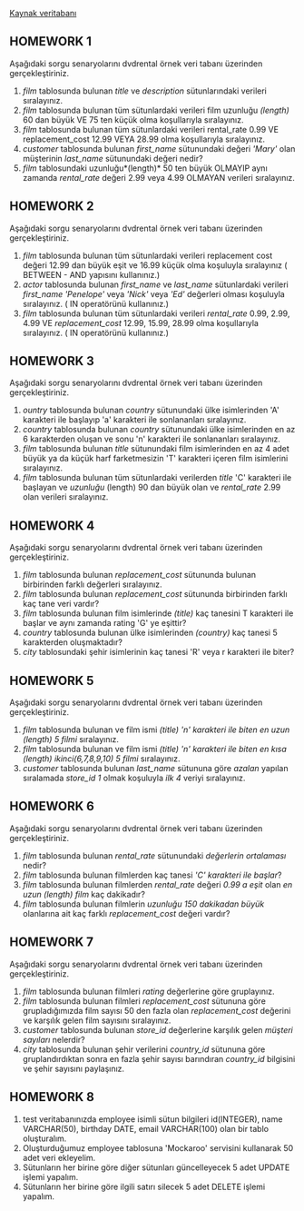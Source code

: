 
[Kaynak veritabanı](https://www.postgresqltutorial.com/wp-content/uploads/2019/05/dvdrental.zip)

## HOMEWORK 1

Aşağıdaki sorgu senaryolarını dvdrental örnek veri tabanı üzerinden gerçekleştiriniz.

1. *film* tablosunda bulunan *title* ve *description* sütunlarındaki verileri sıralayınız.
2. *film* tablosunda bulunan tüm sütunlardaki verileri film uzunluğu *(length)* 60 dan büyük VE 75 ten küçük olma koşullarıyla sıralayınız.
3. *film* tablosunda bulunan tüm sütunlardaki verileri rental_rate 0.99 VE replacement_cost 12.99 VEYA 28.99 olma koşullarıyla sıralayınız.
4. *customer* tablosunda bulunan *first_name* sütunundaki değeri *'Mary'* olan müşterinin *last_name* sütunundaki değeri nedir?
5. *film* tablosundaki uzunluğu*(length)* 50 ten büyük OLMAYIP aynı zamanda *rental_rate* değeri 2.99 veya 4.99 OLMAYAN verileri sıralayınız.


## HOMEWORK 2

Aşağıdaki sorgu senaryolarını dvdrental örnek veri tabanı üzerinden gerçekleştiriniz.

1. *film* tablosunda bulunan tüm sütunlardaki verileri replacement cost değeri 12.99 dan büyük eşit ve 16.99 küçük olma koşuluyla sıralayınız ( BETWEEN - AND yapısını kullanınız.)
2. *actor* tablosunda bulunan *first_name* ve *last_name* sütunlardaki verileri *first_name* *'Penelope'* veya *'Nick'* veya *'Ed'* değerleri olması koşuluyla sıralayınız. ( IN operatörünü kullanınız.)
3. *film* tablosunda bulunan tüm sütunlardaki verileri *rental_rate* 0.99, 2.99, 4.99 VE *replacement_cost* 12.99, 15.99, 28.99 olma koşullarıyla sıralayınız. ( IN operatörünü kullanınız.)


## HOMEWORK 3

Aşağıdaki sorgu senaryolarını dvdrental örnek veri tabanı üzerinden gerçekleştiriniz.

1. *ountry* tablosunda bulunan *country* sütunundaki ülke isimlerinden 'A' karakteri ile başlayıp 'a' karakteri ile sonlananları sıralayınız.
2. *country* tablosunda bulunan *country* sütunundaki ülke isimlerinden en az 6 karakterden oluşan ve sonu 'n' karakteri ile sonlananları sıralayınız.
3. *film* tablosunda bulunan *title* sütunundaki film isimlerinden en az 4 adet büyük ya da küçük harf farketmesizin 'T' karakteri içeren film isimlerini sıralayınız.
4. *film* tablosunda bulunan tüm sütunlardaki verilerden *title* 'C' karakteri ile başlayan ve *uzunluğu* (length) 90 dan büyük olan ve *rental_rate* 2.99 olan verileri sıralayınız.


## HOMEWORK 4

Aşağıdaki sorgu senaryolarını dvdrental örnek veri tabanı üzerinden gerçekleştiriniz.

1. *film* tablosunda bulunan *replacement_cost* sütununda bulunan birbirinden farklı değerleri sıralayınız.
2. *film* tablosunda bulunan *replacement_cost* sütununda birbirinden farklı kaç tane veri vardır?
3. *film* tablosunda bulunan film isimlerinde *(title)* kaç tanesini T karakteri ile başlar ve aynı zamanda rating 'G' ye eşittir?
4. *country* tablosunda bulunan ülke isimlerinden *(country)* kaç tanesi 5 karakterden oluşmaktadır?
5. *city* tablosundaki şehir isimlerinin kaç tanesi 'R' veya r karakteri ile biter?


## HOMEWORK 5

Aşağıdaki sorgu senaryolarını dvdrental örnek veri tabanı üzerinden gerçekleştiriniz.

1. *film* tablosunda bulunan ve film ismi *(title)* *'n' karakteri ile biten* *en uzun (length) 5 filmi* sıralayınız.
2. *film* tablosunda bulunan ve film ismi *(title)* *'n' karakteri ile biten* *en kısa (length) ikinci(6,7,8,9,10) 5 filmi* sıralayınız.
3. *customer* tablosunda bulunan *last_name* sütununa göre *azalan* yapılan sıralamada *store_id 1* olmak koşuluyla *ilk 4* veriyi sıralayınız.


## HOMEWORK 6

Aşağıdaki sorgu senaryolarını dvdrental örnek veri tabanı üzerinden gerçekleştiriniz.

1.  *film* tablosunda bulunan *rental_rate* sütunundaki *değerlerin ortalaması* nedir?
2.  *film* tablosunda bulunan filmlerden kaç tanesi *'C' karakteri ile başlar*?
3.  *film* tablosunda bulunan filmlerden *rental_rate* değeri *0.99 a eşit* olan *en uzun (length) film* kaç dakikadır?
4.  *film* tablosunda bulunan filmlerin *uzunluğu 150 dakikadan büyük* olanlarına ait kaç farklı *replacement_cost* değeri vardır?


## HOMEWORK 7

Aşağıdaki sorgu senaryolarını dvdrental örnek veri tabanı üzerinden gerçekleştiriniz.

1.  *film* tablosunda bulunan filmleri *rating* değerlerine göre gruplayınız.
2.  *film* tablosunda bulunan filmleri *replacement_cost* sütununa göre grupladığımızda film sayısı 50 den fazla olan *replacement_cost* değerini ve karşılık gelen film sayısını sıralayınız.
3. *customer* tablosunda bulunan *store_id* değerlerine karşılık gelen *müşteri sayıları* nelerdir? 
4. *city* tablosunda bulunan şehir verilerini *country_id* sütununa göre gruplandırdıktan sonra en fazla şehir sayısı barındıran *country_id* bilgisini ve şehir sayısını paylaşınız.

## HOMEWORK 8

1.  test veritabanınızda employee isimli sütun bilgileri id(INTEGER), name VARCHAR(50), birthday DATE, email VARCHAR(100) olan bir tablo oluşturalım.
2.  Oluşturduğumuz employee tablosuna 'Mockaroo' servisini kullanarak 50 adet veri ekleyelim.
3.  Sütunların her birine göre diğer sütunları güncelleyecek 5 adet UPDATE işlemi yapalım.
4.  Sütunların her birine göre ilgili satırı silecek 5 adet DELETE işlemi yapalım.


